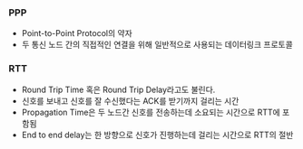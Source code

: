 ### PPP
- Point-to-Point Protocol의 약자
- 두 통신 노드 간의 직접적인 연결을 위해 일반적으로 사용되는 데이터링크 프로토콜

### RTT
- Round Trip Time 혹은 Round Trip Delay라고도 불린다.
- 신호를 보내고 신호를 잘 수신했다는 ACK를 받기까지 걸리는 시간
- Propagation Time은 두 노드간 신호를 전송하는데 소요되는 시간으로 RTT에 포함됨
- End to end delay는 한 방향으로 신호가 진행하는데 걸리는 시간으로 RTT의 절반

